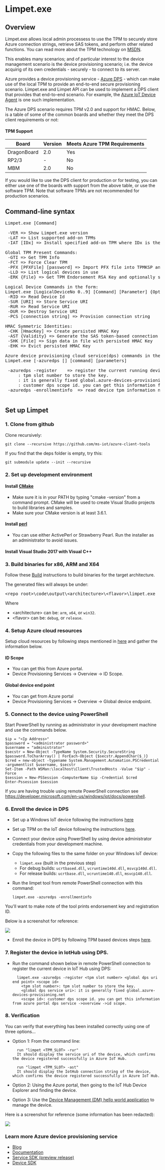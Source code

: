 # Limpet.exe

## Overview

Limpet.exe allows local admin processess to use the TPM to securely store Azure connection strings, retrieve SAS tokens, and perform other related functions.
You can read more about the TPM technology on [MSDN](https://docs.microsoft.com/en-us/windows/security/information-protection/tpm/trusted-platform-module-top-node).

This enables many scenarios; and of particular interest to the device management scenario is the device provisioning scenario; i.e. the device acquirig of its own credentials - securely - to connect to its server.

Azure provides a device provisioning service - [Azure DPS](https://docs.microsoft.com/en-us/azure/iot-dps/about-iot-dps) - which can make use of the local TPM to provide an end-to-end secure provisioning scenario.
Limpet.exe and Limpet API can be used to implement a DPS client that provides that end-to-end scenario. For example, the [Azure IoT Device Agent](docs/device-agent/device-agent.md) is one such implementation.

The Azure DPS scenario requires TPM v2.0 and support for HMAC. Below, is a table of some of the common boards and whether they meet the DPS client requirements or not:

#### TPM Support

| Board | Version | Meets Azure TPM Requirements |
|-------|---------|---------|
| DragonBoard | 2.0 | Yes |
| RP2/3 | - | No |
| MBM   | 2.0 | No |

If you would like to use the DPS client for production or for testing, you can either use one of the boards with support from the above table, or use the software TPM. Note that software TPMs are not recommended for production scenarios.

## Command-line syntax
<pre>
Limpet.exe [Command]

 -VER => Show Limpet.exe version
 -LAT => List supported add-on TPMs
 -IAT [IDx] => Install specified add-on TPM where IDx is the index of the add-on from the output of `limpet.exe -LAT`.

Global TPM Present Commands:
 -GTI => Get TPM Info
 -FCT => Force Clear TPM
 -PFX [PFXFile] [password] => Import PFX file into TPMKSP and machine "My" Store
 -LLD => List logical devices in use
 -ERK {File} => Get TPM Endorsement RSA Key and optionally store

Logical Device Commands in the form:
Limpet.exe [LogicalDeviceNo 0..9] [Command] [Parameter] {Optional}
 -RID => Read Device Id
 -SUR [URI] => Store Service URI
 -RUR => Read Service URI
 -DUR => Destroy Service URI
 -PCS [connection string] => Provision connection string

HMAC Symmetric Identities:
 -CHK [HmacKey] => Create persisted HMAC Key
 -AST {Validity} => Generate the SAS token-based connection string (default validity 3600s)
 -SHK [File] => Sign data in file with persisted HMAC Key
 -EHK => Evict persisted HMAC Key

Azure device provisioning cloud service(dps) commands in the form:
Limpet.exe [-azuredps [<dps connection string>] [command] [parameters]

 -azuredps -register <tpm slot number> <global dps uri end point> <scope id> => register the current running device in Iothub using dps service.
     <tpm slot number>: tpm slot number to store the key.
     <global dps service uri>: it is generally fixed global.azure-devices-provisioning.net
     <scope id>: customer dps scope id. you can get this information from azure portal dps service ->overview ->id scope.
 -azuredps -enrollmentinfo <csv/json/txt> => read device tpm information needed for enrolling the device later in dps and output in given format.

</pre>

## Set up Limpet

### 1. Clone from github
Clone recursively:

    git clone --recursive https://github.com/ms-iot/azure-client-tools

If you find that the deps folder is empty, try this:

    git submodule update --init --recursive

### 2. Set up development environment

#### Install [CMake](https://cmake.org/download/)

  - Make sure it is in your PATH by typing "cmake -version" from a command prompt. CMake will be used to create Visual Studio projects to build libraries and samples. 
  - Make sure your CMake version is at least 3.6.1.

#### Install [perl](https://www.perl.org/get.html)

  - You can use either ActivePerl or Strawberry Pearl. Run the installer as an administrator to avoid issues.

#### Install Visual Studio 2017 with Visual C++

### 3. Build binaries for x86, ARM and X64

Follow these [Build](../device-agent/development-scenario/repo-build.md) instructions to build binaries for the target architecture.

The generated files will always be under:
<pre>
&lt;repo_root&gt;\code\output\&lt;architecture&gt\&lt;flavor&gt\limpet.exe
</pre>

Where
- &lt;architecture&gt; can be: `arm`, `x64`, or `win32`.
- &lt;flavor&gt; can be: `debug`, or `release`.

### 4. Setup Azure cloud resources

Setup cloud resources by following steps mentioned in [here](https://docs.microsoft.com/en-us/azure/iot-dps/tutorial-set-up-cloud) and gather the information below.

#### ID Scope
* You can get this from Azure portal.
* Device Provisioning Services -> Overview -> ID Scope.

#### Global device end point
* You can get from Azure portal
* Device Provisioning Services -> Overview -> Global device endpoint.  

### 5. Connect to the device using PowerShell

Start PowerShell by running as administrator in your development machine and use the commands below.

	$ip = "<Ip Address>"
	$password = "<administrator password>"
	$username = "administrator"
	$secstr = New-Object -TypeName System.Security.SecureString
	$password.ToCharArray() | ForEach-Object {$secstr.AppendChar($_)}
	$cred = new-object -typename System.Management.Automation.PSCredential -argumentlist $username, $secstr
	Set-Item -Path WSMan:\localhost\Client\TrustedHosts -Value "$ip" -Force
	$session = New-PSSession -ComputerName $ip -Credential $cred
	Enter-Pssession $session

If you are having trouble using remote PowerShell connection see https://developer.microsoft.com/en-us/windows/iot/docs/powershell.

### 6. Enroll the device in DPS
* Set up a Windows IoT device following the instructions [here](https://docs.microsoft.com/en-us/windows/iot-core/windows-iot-core#getting-started)
* Set up TPM on the IoT device following the instructions [here](https://docs.microsoft.com/en-us/windows/iot-core/secure-your-device/setuptpm).
* Connect your device using PowerShell by using device administrator credentials from your development machine.
* Copy the following files to the same folder on your Windows IoT device:
  * `limpet.exe` (built in the previous step)
  * For debug builds: `ucrtbased.dll`, `vcruntime140d.dll`, `msvcp140d.dll`.
  * For release builds: `ucrtbase.dll`, `vcruntime140.dll`, `msvcp140.dll`.
* Run the limpet tool from remote PowerShell connection with this command:

      limpet.exe -azuredps -enrollmentinfo
    
You'll want to make note of the tool prints endorsement key and registration ID. 

Below is a screenshot for reference:
  
  <img src="limpetazuredpsenrollinfo.PNG"/>

* Enroll the device in DPS by following TPM based devices steps [here](https://docs.microsoft.com/en-us/azure/iot-dps/tutorial-provision-device-to-hub#enrolldevice).

### 7. Register the device in IotHub using DPS.

* Run the command shown below in remote PowerShell connection to register the current device in IoT Hub using DPS:

        limpet.exe -azuredps -register <tpm slot number> <global dps uri end point> <scope id>
          <tpm slot number>: tpm slot number to store the key.
          <global dps service uri>: it is generally fixed global.azure-devices-provisioning.net
          <scope id>: customer dps scope id. you can get this information from azure portal dps service ->overview ->id scope.

### 8. Verification

You can verify that everything has been installed correctly using one of three options...

* Option 1: From the command line:

    	run "limpet <TPM_SLOT> -rur"
        It should display the service uri of the device, which confirms the device registered successfully in Azure IoT Hub.
	
    	run "limpet <TPM_SLOT> -ast"
        It should display the IotHub connection string of the device, which confirms the device registered successfully in Azure IoT Hub.

* Option 2: Using the Azure portal, then going to the IoT Hub Device Explorer and finding the device.

* Option 3: Use the [Device Management (DM) hello world application](<https://github.com/ms-iot/iot-core-azure-dm-client/blob/master/docs/dm-hello-world-overview.md>) to manage the device.

Here is a screenshot for reference (some information has been redacted):

<img src="limpetazuredpsregister.png"/>

### Learn more Azure device provisioning service

* [Blog](<https://azure.microsoft.com/de-de/blog/azure-iot-hub-device-provisioning-service-preview-automates-device-connection-configuration/>)
* [Documentation](<https://docs.microsoft.com/en-us/azure/iot-dps/>)
* [Service SDK (preview release)](<https://www.nuget.org/packages/Microsoft.Azure.Devices/>)
* [Device SDK](<https://github.com/Azure/azure-iot-sdk-c>)

